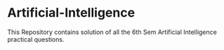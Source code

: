 # Artificial-Intelligence
This Repository contains solution of all the 6th Sem Artificial Intelligence practical questions.
